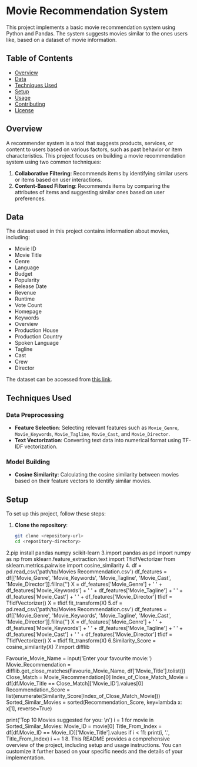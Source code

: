 # Movie Recommendation System

This project implements a basic movie recommendation system using Python and Pandas. The system suggests movies similar to the ones users like, based on a dataset of movie information.

## Table of Contents

- [Overview](#overview)
- [Data](#data)
- [Techniques Used](#techniques-used)
- [Setup](#setup)
- [Usage](#usage)
- [Contributing](#contributing)
- [License](#license)

## Overview

A recommender system is a tool that suggests products, services, or content to users based on various factors, such as past behavior or item characteristics. This project focuses on building a movie recommendation system using two common techniques:

1. **Collaborative Filtering**: Recommends items by identifying similar users or items based on user interactions.
2. **Content-Based Filtering**: Recommends items by comparing the attributes of items and suggesting similar ones based on user preferences.

## Data

The dataset used in this project contains information about movies, including:
- Movie ID
- Movie Title
- Genre
- Language
- Budget
- Popularity
- Release Date
- Revenue
- Runtime
- Vote Count
- Homepage
- Keywords
- Overview
- Production House
- Production Country
- Spoken Language
- Tagline
- Cast
- Crew
- Director

The dataset can be accessed from [this link](https://raw.githubusercontent.com/YBI-Foundation/Dataset/main/Movies%20Recommendation.csv).

## Techniques Used

### Data Preprocessing

- **Feature Selection**: Selecting relevant features such as `Movie_Genre`, `Movie_Keywords`, `Movie_Tagline`, `Movie_Cast`, and `Movie_Director`.
- **Text Vectorization**: Converting text data into numerical format using TF-IDF vectorization.

### Model Building

- **Cosine Similarity**: Calculating the cosine similarity between movies based on their feature vectors to identify similar movies.

## Setup

To set up this project, follow these steps:

1. **Clone the repository**:
   ```bash
   git clone <repository-url>
   cd <repository-directory>
2.pip install pandas numpy scikit-learn
3.import pandas as pd
 import numpy as np
 from sklearn.feature_extraction.text import TfidfVectorizer
 from sklearn.metrics.pairwise import cosine_similarity
4. df = pd.read_csv('path/to/Movies Recommendation.csv')
   df_features = df[['Movie_Genre', 'Movie_Keywords', 'Movie_Tagline', 'Movie_Cast', 'Movie_Director']].fillna('')
   X = df_features['Movie_Genre'] + ' ' + df_features['Movie_Keywords'] + ' ' + df_features['Movie_Tagline'] + ' ' + df_features['Movie_Cast'] + ' ' + df_features['Movie_Director']
   tfidf = TfidfVectorizer()
   X = tfidf.fit_transform(X)
5.df = pd.read_csv('path/to/Movies Recommendation.csv')
  df_features = df[['Movie_Genre', 'Movie_Keywords', 'Movie_Tagline', 'Movie_Cast', 'Movie_Director']].fillna('')
   X = df_features['Movie_Genre'] + ' ' + df_features['Movie_Keywords'] + ' ' + df_features['Movie_Tagline'] + ' ' + df_features['Movie_Cast'] + ' ' + df_features['Movie_Director']
  tfidf = TfidfVectorizer()
  X = tfidf.fit_transform(X)
6.Similarity_Score = cosine_similarity(X)
7.import difflib

Favourie_Movie_Name = input('Enter your favourite movie:')
Movie_Recommendation = difflib.get_close_matches(Favourie_Movie_Name, df['Movie_Title'].tolist())
Close_Match = Movie_Recommendation[0]
Index_of_Close_Match_Movie = df[df.Movie_Title == Close_Match]['Movie_ID'].values[0]
Recommendation_Score = list(enumerate(Similarity_Score[Index_of_Close_Match_Movie]))
Sorted_Similar_Movies = sorted(Recommendation_Score, key=lambda x: x[1], reverse=True)

print('Top 10 Movies suggested for you: \n')
i = 1
for movie in Sorted_Similar_Movies:
    Movie_ID = movie[0]
    Title_From_Index = df[df.Movie_ID == Movie_ID]['Movie_Title'].values
    if i < 11:
        print(i, '.', Title_From_Index)
        i += 1
8.
This README provides a comprehensive overview of the project, including setup and usage instructions. You can customize it further based on your specific needs and the details of your implementation.


